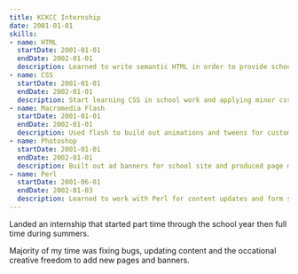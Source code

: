```yaml
---
title: KCKCC Internship
date: 2001-01-01
skills:
- name: HTML
  startDate: 2001-01-01
  endDate: 2002-01-01
  description: Learned to write semantic HTML in order to provide school's pages with searchable content.
- name: CSS
  startDate: 2001-01-01
  endDate: 2002-01-01
  description: Start learning CSS in school work and applying minor css styling to school content pages
- name: Macromedia Flash
  startDate: 2001-01-01
  endDate: 2002-01-01  
  description: Used flash to build out animations and tweens for custom website ad banners
- name: Photoshop
  startDate: 2001-01-01
  endDate: 2002-01-01  
  description: Built out ad banners for school site and produced page mockups for particular departments
- name: Perl
  startDate: 2001-06-01
  endDate: 2002-01-03
  description: Learned to work with Perl for content updates and form submissions
---
```


Landed an internship that started part time through the school year 
then full time during summers.

Majority of my time was fixing bugs, updating content and the occational creative freedom
to add new pages and banners.

